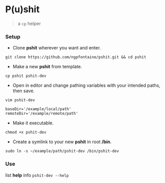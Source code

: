 # P(u)shit

> a `cp` helper   

### Setup   

- Clone **pshit** wherever you want and enter.
```
git clone https://github.com/ngpfontaine/pshit.git && cd pshit
```   

- Make a new **pshit** from template.
```
cp pshit pshit-dev
```   

- Open in editor and change pathing variables with your intended paths, then save.
```
vim pshit-dev   
   
baseDir='/example/local/path'
remoteDir='/example/remote/path'
```   

- Make it executable.
```
chmod +x pshit-dev
```   

- Create a symlink to your new **pshit** in root **/bin**.
```
sudo ln -s ~/example/path/pshit-dev /bin/pshit-dev
```   

### Use   

list **help** info
`pshit-dev --help`   


